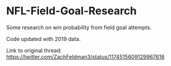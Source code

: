# NFL-Field-Goal-Research

Some research on win probability from field goal attempts.

Code updated with 2019 data.

Link to original thread: https://twitter.com/ZachFeldman3/status/1174515609129967616
